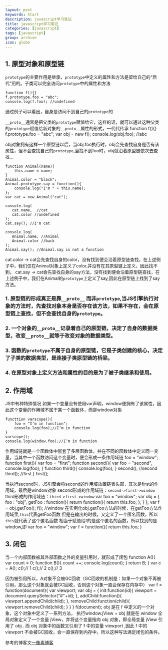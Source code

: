 ```yaml
---
layout: post
keywords: Start
description: javascript学习笔记
title: javascript学习笔记
categories: [javascript]
tags: [javascript]
group: archive
icon: globe
---
```





## 1. 原型对象和原型链
`prototype`的主要作用是继承，`prototype`中定义的属性和方法是留给自己的“后代”用的。子类可以完全访问`prototype`中的属性和方法

    function f(){}
    f.prototype.foo = "abc";
    console.log(f.foo); //undefined

通过例子可以看出，自身是访问不到自己的`prototype`的

`__proto__`通常是把父类的`prototype`赋值给它，这样的话，就可以通过这种父类的`prototype`赋值给新对象的`__proto__`属性的形式，一代代传承
    function f(){}
    f.prototype.foo = "abc";
    var obj = new f();
    console.log(obj.foo); //abc

obj对象拥有这样一个原型链以后，当obj.foo执行时，obj会先查找自身是否有该属性，但不会查找自己的`prototype`,当找不到foo时，obj就沿着原型链依次去查找...


    function Animal(name){
        this.name = name;
    }
    Animal.color = "black";
    Animal.prototype.say = function(){
        console.log("I'm " + this.name);
    };
    var cat = new Animal("cat");

    console.log(
       cat.name,  //cat
       cat.color //undefined
    );
    cat.say(); //I'm cat

    console.log(
       Animal.name, //Animal
       Animal.color //back
    );
    Animal.say(); //Animal.say is not a function

cat.color -> cat会先查找自身的color，没有找到便会沿着原型链查找，在上述例子中，我们仅在Animal对象上定义了color,并没有在其原型链上定义，因此找不到。
cat.say -> cat会先查找自身的say方法，没有找到便会沿着原型链查找，在上述例子中，我们在Animal的`prototype`上定义了say,因此在原型链上找到了say方法。


### 1. 原型链的形成真正是靠`__proto__` 而非`prototype`,当JS引擎执行对象的方法时，先查找对象本身是否存在该方法，如果不存在，会在原型链上查找，但不会查找自身的`prototype`。
### 2. 一个对象的`__proto__`记录着自己的原型链，决定了自身的数据类型，改变`__proto__`就等于改变对象的数据类型。
### 3. 函数的`prototype`不属于自身的原型链，它是子类创建的核心，决定了子类的数据类型，是连接子类原型链的桥梁。
### 4. 在原型对象上定义方法和属性的目的是为了被子类继承和使用。


## 2. 作用域
JS中有种特殊情况
如果一个变量没有使用var声明，window便拥有了该属性，因此这个变量的作用域不属于某一个函数体，而是window对象

    functtion varscope(){
        foo = "I‘m in function";
        console.log(foo);//I‘m in function
    }
    varscope();
    console.log(window.foo);//I‘m in function

作用域链就是一个函数体中嵌套了多层函数体，并在不同的函数体中定义同一变量，当其中一个函数访问这个变量时，便会形成一条作用域链
    foo = "window";
    function first(){
        var foo = "first";
        function second(){
            var foo = "second",
            console.log(foo);
        }
        function third(){
            console.log(foo);
        }
        second();   //second
        third();    //first
    }
    first();

当执行second时，JS引擎会将second的作用域放置链表头部，其次是first的作用域，最后是window对象
second形成的作用域链：`second->first->window`
third形成的作用域链：`third->first->window`
    var foo = "window";
    var obj = {
        foo : "obj",
        getFoo : function(){
            return function(){
                return this.foo;
            };
        }
    };
    var f = obj.getFoo();
    f(); //window
在实例化obj.getFoo方法的时候，在getFoo方法作用域里,`this`代表getFoo函数
但是在输出的时候，又定义了一个匿名函数，所以`this`就代表了这个匿名函数
相当于赋值给f的是这个匿名的函数，所以找到的是window,即
    var foo = "window";
    var f = function(){
        return this.foo;
    }


## 3. 闭包
当一个内部函数被其外部函数之外的变量引用时，就形成了闭包
    function A(){
        var count = 0;
        function B(){
           count ++;
           console.log(count);
        }
        return B;
    }
    var c = A();
    c();// 1
    c();// 2
    c();// 3

因为被引用所以，A对象不会被GC回收（GC回收的机制是：如果一个对象不再被引用，那么这个对象就会被GC回收，否则这个对象一直会保存在内存中）
    var f = function(document){
        var viewport;
        var obj = {
            init:function(id){
                viewport = document.querySelector("#"+id);
            },
            addChild:function(){
                viewport.appendChild(child);
            },
            removeChild:function(child){
                viewport.removeChild(child);
            }
        }
    }
    f(document);
obj 是在 f 中定义的一个对象，这个对象中定义了一系列方法， 执行window.jView = obj 就是在 window 全局对象定义了一个变量 jView，并将这个变量指向 obj 对象，即全局变量 jView 引用了 obj . 而 obj 对象中的函数又引用了 f 中的变量 viewport ,因此 f 中的 viewport 不会被GC回收，会一直保存到内存中，所以这种写法满足闭包的条件。



参考的博客文[一像素博客](http://www.cnblogs.com/onepixel/)
